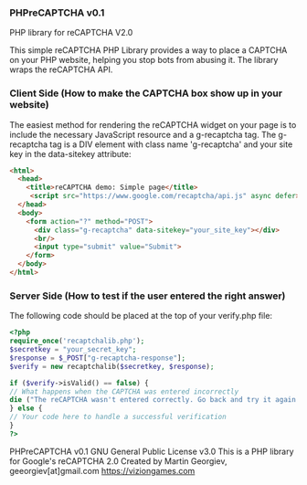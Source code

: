 ### PHPreCAPTCHA v0.1
PHP library for reCAPTCHA V2.0

This simple reCAPTCHA PHP Library provides a way to place a CAPTCHA on your PHP website, helping you stop bots from abusing it. The library wraps the reCAPTCHA API.

### Client Side (How to make the CAPTCHA box show up in your website)
The easiest method for rendering the reCAPTCHA widget on your page is to include the necessary JavaScript resource and a g-recaptcha tag. The g-recaptcha tag is a DIV element with class name 'g-recaptcha' and your site key in the data-sitekey attribute:

```html
<html>
  <head>
    <title>reCAPTCHA demo: Simple page</title>
     <script src="https://www.google.com/recaptcha/api.js" async defer></script>
  </head>
  <body>
    <form action="?" method="POST">
      <div class="g-recaptcha" data-sitekey="your_site_key"></div>
      <br/>
      <input type="submit" value="Submit">
    </form>
  </body>
</html>
```

### Server Side (How to test if the user entered the right answer)

The following code should be placed at the top of your verify.php file:
```php
<?php
require_once('recaptchalib.php');
$secretkey = "your_secret_key";
$response = $_POST["g-recaptcha-response"];
$verify = new recaptchalib($secretkey, $response);

if ($verify->isValid() == false) {
// What happens when the CAPTCHA was entered incorrectly
die ("The reCAPTCHA wasn't entered correctly. Go back and try it again.");
} else {
// Your code here to handle a successful verification
}
?>
```

PHPreCAPTCHA v0.1
GNU General Public License v3.0
This is a PHP library for Google's reCAPTCHA 2.0
Created by Martin Georgiev, geeorgiev[at]gmail.com
https://viziongames.com
